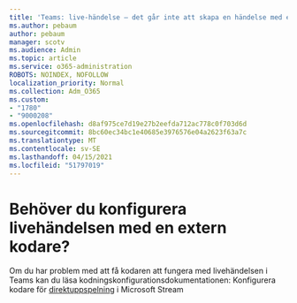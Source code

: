```yaml
---
title: 'Teams: live-händelse – det går inte att skapa en händelse med extern kodare'
ms.author: pebaum
author: pebaum
manager: scotv
ms.audience: Admin
ms.topic: article
ms.service: o365-administration
ROBOTS: NOINDEX, NOFOLLOW
localization_priority: Normal
ms.collection: Adm_O365
ms.custom:
- "1780"
- "9000208"
ms.openlocfilehash: d8af975ce7d19e27b2eefda712ac778c0f703d6d
ms.sourcegitcommit: 8bc60ec34bc1e40685e3976576e04a2623f63a7c
ms.translationtype: MT
ms.contentlocale: sv-SE
ms.lasthandoff: 04/15/2021
ms.locfileid: "51797019"
---
```

# <a name="need-to-configure-your-live-event-with-an-external-encoder"></a>Behöver du konfigurera livehändelsen med en extern kodare?

Om du har problem med att få kodaren att fungera med livehändelsen i Teams kan du läsa kodningskonfigurationsdokumentationen: Konfigurera kodare för [direktuppspelning](https://docs.microsoft.com/stream/live-encoder-setup) i Microsoft Stream